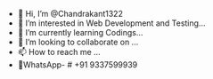 - 👋 Hi, I’m @Chandrakant1322
- 👀 I’m interested in Web Development and Testing...
- 🌱 I’m currently learning Codings...
- 💞️ I’m looking to collaborate on ...
- 📫 How to reach me ...
- 💬WhatsApp- # +91 9337599939

<!---
Chandrakant1322/Chandrakant1322 is a ✨ special ✨ repository because its `README.md` (this file) appears on your GitHub profile.
You can click the Preview link to take a look at your changes.
--->
